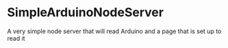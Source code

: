 # SimpleArduinoNodeServer
A very simple node server that will read Arduino and a page that is set up to read it
